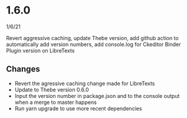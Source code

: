 # 1.6.0
1/6/21

Revert aggressive caching, update Thebe version, add github action to automatically add version numbers, add console.log for Ckeditor Binder Plugin version on LibreTexts

## Changes
- Revert the agressive caching change made for LibreTexts
- Update to Thebe version 0.6.0
- Input the version number in package.json and to the console output when a merge to master happens
- Run yarn upgrade to use more recent dependencies


